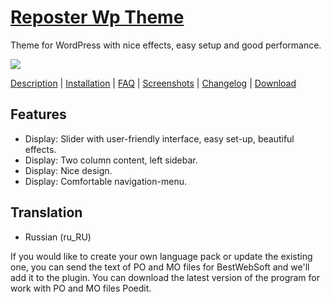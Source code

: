 <a href="http://bestwebsoft.com/theme/reposter/" target=_blank>Reposter Wp Theme</a>
=================

Theme for WordPress with nice effects, easy setup and good performance.

<img src="http://bestwebsoft.com/wp-content/uploads/2013/09/reposter-banner-wp.jpg" />

<a href="http://bestwebsoft.com/theme/reposter/#description" target=_blank>Description</a> | 
<a href="http://bestwebsoft.com/theme/reposter/#installation" target=_blank>Installation</a> | 
<a href="http://bestwebsoft.com/theme/reposter/#faq" target=_blank>FAQ</a> | 
<a href="http://bestwebsoft.com/theme/reposter/#screenshots" target=_blank>Screenshots</a> | 
<a href="http://bestwebsoft.com/theme/reposter/#changelog" target=_blank>Changelog</a> | 
<a href="http://bestwebsoft.com/theme/reposter/#download" target=_blank>Download</a>

Features
-----------------------------
* Display: Slider with user-friendly interface, easy set-up, beautiful effects.
* Display: Two column content, left sidebar.
* Display: Nice design.
* Display: Comfortable navigation-menu.


Translation
-----------------------------
* Russian (ru_RU)

If you would like to create your own language pack or update the existing one, you can send the text of PO and MO files for BestWebSoft and we'll add it to the plugin. You can download the latest version of the program for work with PO and MO files Poedit.
